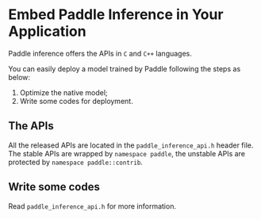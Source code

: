 # Embed Paddle Inference in Your Application

Paddle inference offers the APIs in `C` and `C++` languages.

You can easily deploy a model trained by Paddle following the steps as below:

1. Optimize the native model;
2. Write some codes for deployment.

## The APIs

All the released APIs are located in the `paddle_inference_api.h` header file. 
The stable APIs are wrapped by `namespace paddle`, the unstable APIs are protected by `namespace paddle::contrib`.

## Write some codes

Read `paddle_inference_api.h` for more information.
